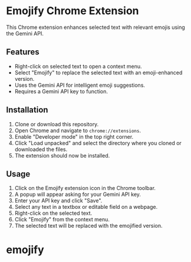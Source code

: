# Emojify Chrome Extension

This Chrome extension enhances selected text with relevant emojis using the Gemini API.

## Features

-   Right-click on selected text to open a context menu.
-   Select "Emojify" to replace the selected text with an emoji-enhanced version.
-   Uses the Gemini API for intelligent emoji suggestions.
-   Requires a Gemini API key to function.

## Installation

1.  Clone or download this repository.
2.  Open Chrome and navigate to `chrome://extensions`.
3.  Enable "Developer mode" in the top right corner.
4.  Click "Load unpacked" and select the directory where you cloned or downloaded the files.
5.  The extension should now be installed.

## Usage

1.  Click on the Emojify extension icon in the Chrome toolbar.
2.  A popup will appear asking for your Gemini API key.
3.  Enter your API key and click "Save".
4.  Select any text in a textbox or editable field on a webpage.
5.  Right-click on the selected text.
6.  Click "Emojify" from the context menu.
7.  The selected text will be replaced with the emojified version.
# emojify
